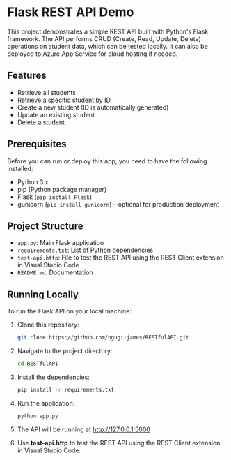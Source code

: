 # Flask REST API Demo

This project demonstrates a simple REST API built with Python's Flask framework. The API performs CRUD (Create, Read, Update, Delete) operations on student data, which can be tested locally. It can also be deployed to Azure App Service for cloud hosting if needed.

## Features

- Retrieve all students
- Retrieve a specific student by ID
- Create a new student (ID is automatically generated)
- Update an existing student
- Delete a student

## Prerequisites

Before you can run or deploy this app, you need to have the following installed:

- Python 3.x
- pip (Python package manager)
- Flask (`pip install Flask`)
- gunicorn (`pip install gunicorn`) – optional for production deployment

## Project Structure

- `app.py`: Main Flask application 
- `requirements.txt`: List of Python dependencies 
- `test-api.http`: File to test the REST API using the REST Client extension in Visual Studio Code
- `README.md`: Documentation

## Running Locally

To run the Flask API on your local machine:

1. Clone this repository:

   ```bash
   git clone https://github.com/ngugi-james/RESTfulAPI.git
   
2. Navigate to the project directory:
   ```bash
   cd RESTfulAPI
3. Install the dependencies:
   ```bash
   pip install -r requirements.txt
4. Run the application:
   ```bash
   python app.py
5. The API will be running at http://127.0.0.1:5000
6. Use **test-api.http** to test the REST API using the REST Client extension in Visual Studio Code.
